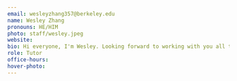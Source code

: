 ```yaml
---
email: wesleyzhang357@berkeley.edu
name: Wesley Zhang
pronouns: HE/HIM
photo: staff/wesley.jpeg
website: 
bio: Hi everyone, I'm Wesley. Looking forward to working with you all this semester!
role: Tutor
office-hours: 
hover-photo: 
---
```

